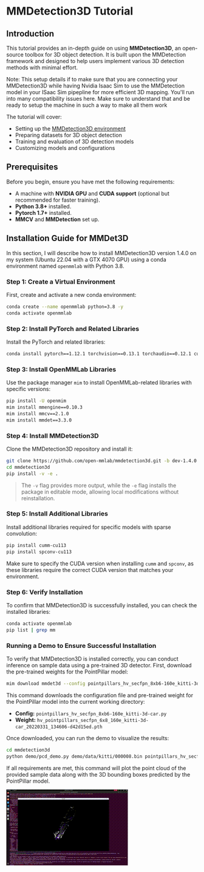 # MMDetection3D Tutorial

## Introduction

This tutorial provides an in-depth guide on using **MMDetection3D**, an open-source toolbox for 3D object detection. It is built upon the MMDetection framework and designed to help users implement various 3D detection methods with minimal effort.

Note: This setup details if to make sure that you are connecting your MMDetection3D while having Nvidia Isaac Sim to use the MMDetection model in your ISaac Sim pipepline for more efficient 3D mapping. You'll run into many compatibility issues here. Make sure to understand that and be ready to setup the machine in such a way to make all them work


The tutorial will cover:
- Setting up the [MMDetection3D environment](https://mmdetection3d.readthedocs.io/en/latest/get_started.html)
- Preparing datasets for 3D object detection
- Training and evaluation of 3D detection models
- Customizing models and configurations

## Prerequisites

Before you begin, ensure you have met the following requirements:
- A machine with **NVIDIA GPU** and **CUDA support** (optional but recommended for faster training).
- **Python 3.8+** installed.
- **Pytorch 1.7+** installed.
- **MMCV** and **MMDetection** set up.

## Installation Guide for MMDet3D

In this section, I will describe how to install MMDetection3D version 1.4.0 on my system (Ubuntu 22.04 with a GTX 4070 GPU) using a conda environment named `openmmlab` with Python 3.8.

### Step 1: Create a Virtual Environment

First, create and activate a new conda environment:

```bash
conda create --name openmmlab python=3.8 -y
conda activate openmmlab
```

### Step 2: Install PyTorch and Related Libraries

Install the PyTorch and related libraries:

```bash
conda install pytorch==1.12.1 torchvision==0.13.1 torchaudio==0.12.1 cudatoolkit=11.3 -c pytorch
```

### Step 3: Install OpenMMLab Libraries

Use the package manager `mim` to install OpenMMLab-related libraries with specific versions:

```bash
pip install -U openmim
mim install mmengine==0.10.3
mim install mmcv==2.1.0
mim install mmdet==3.3.0
```

### Step 4: Install MMDetection3D

Clone the MMDetection3D repository and install it:

```bash
git clone https://github.com/open-mmlab/mmdetection3d.git -b dev-1.4.0
cd mmdetection3d
pip install -v -e .
```

> The `-v` flag provides more output, while the `-e` flag installs the package in editable mode, allowing local modifications without reinstallation.

### Step 5: Install Additional Libraries

Install additional libraries required for specific models with sparse convolution:

```bash
pip install cumm-cu113
pip install spconv-cu113
```

Make sure to specify the CUDA version when installing `cumm` and `spconv`, as these libraries require the correct CUDA version that matches your environment.

### Step 6: Verify Installation

To confirm that MMDetection3D is successfully installed, you can check the installed libraries:

```bash
conda activate openmmlab
pip list | grep mm
```

### Running a Demo to Ensure Successful Installation

To verify that MMDetection3D is installed correctly, you can conduct inference on sample data using a pre-trained 3D detector. First, download the pre-trained weights for the PointPillar model:

```bash
mim download mmdet3d --config pointpillars_hv_secfpn_8xb6-160e_kitti-3d-car --dest .
```

This command downloads the configuration file and pre-trained weight for the PointPillar model into the current working directory:

- **Config:** `pointpillars_hv_secfpn_8xb6-160e_kitti-3d-car.py`
- **Weight:** `hv_pointpillars_secfpn_6x8_160e_kitti-3d-car_20220331_134606-d42d15ed.pth`

Once downloaded, you can run the demo to visualize the results:

```bash
cd mmdetection3d
python demo/pcd_demo.py demo/data/kitti/000008.bin pointpillars_hv_secfpn_8xb6-160e_kitti-3d-car.py hv_pointpillars_secfpn_6x8_160e_kitti-3d-car_20220331_134606-d42d15ed.pth --show
```

If all requirements are met, this command will plot the point cloud of the provided sample data along with the 3D bounding boxes predicted by the PointPillar model.

![My Video](https://github.com/AmbarishGK/Nvidia-Isaac-ROS/blob/main/videos/mmdetection.gif?raw=True)




